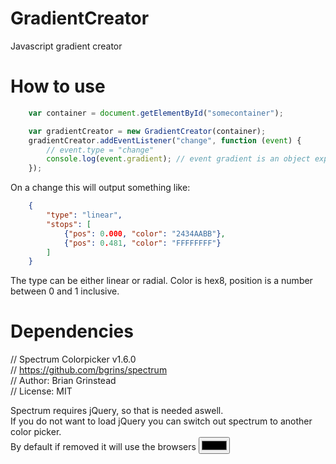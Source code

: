 # GradientCreator
Javascript gradient creator

# How to use

```javascript
	var container = document.getElementById("somecontainer");

	var gradientCreator = new GradientCreator(container);
	gradientCreator.addEventListener("change", function (event) {
		// event.type = "change"
		console.log(event.gradient); // event gradient is an object explained below
	});
```

On a change this will output something like:

```json
	{
		"type": "linear",	
		"stops": [
			{"pos": 0.000, "color": "2434AABB"},
			{"pos": 0.481, "color": "FFFFFFFF"}
		]
	}
```

The type can be either linear or radial.
Color is hex8, position is a number between 0 and 1 inclusive.

# Dependencies

// Spectrum Colorpicker v1.6.0    
// https://github.com/bgrins/spectrum    
// Author: Brian Grinstead    
// License: MIT

Spectrum requires jQuery, so that is needed aswell.    
If you do not want to load jQuery you can switch out spectrum to another color picker.    
By default if removed it will use the browsers <input type="color" />
